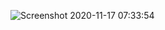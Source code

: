 ![Screenshot 2020-11-17 07:33:54](https://user-images.githubusercontent.com/49209628/99385813-43b19a00-28b0-11eb-9ca5-f9ec9478f717.png)
